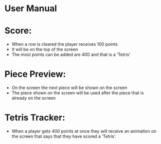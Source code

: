 # User Manual

# Score:

- When a row is cleared the player receives 100 points
- It will be on the top of the screen
- The most points can be added are 400 and that is a ‘Tetris’

# Piece Preview:

- On the screen the next piece will be shown on the screen
- The piece shown on the screen will be used after the piece that is already on the screen

# Tetris Tracker:

- When a player gets 400 points at once they will receive an animation on the screen that says that they have scored a ‘Tetris’.